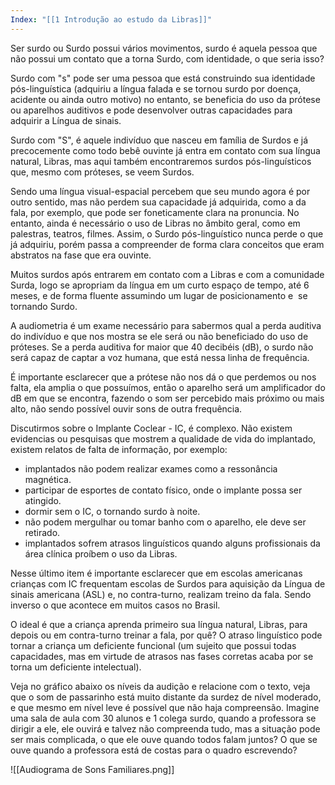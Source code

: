 ```yaml
---
Index: "[[1 Introdução ao estudo da Libras]]"
---
```

Ser surdo ou Surdo possui vários movimentos, surdo é aquela pessoa que não possui um contato que a torna Surdo, com identidade, o que seria isso?

Surdo com "s" pode ser uma pessoa que está construindo sua identidade pós-linguística (adquiriu a língua falada e se tornou surdo por doença, acidente ou ainda outro motivo) no entanto, se beneficia do uso da prótese ou aparelhos auditivos e pode desenvolver outras capacidades para adquirir a Língua de sinais.

Surdo com "S", é aquele indivíduo que nasceu em família de Surdos e já precocemente como todo bebê ouvinte já entra em contato com sua língua natural, Libras, mas aqui também encontraremos surdos pós-linguísticos que, mesmo com próteses, se veem Surdos.

Sendo uma língua visual-espacial percebem que seu mundo agora é por outro sentido, mas não perdem sua capacidade já adquirida, como a da fala, por exemplo, que pode ser foneticamente clara na pronuncia. No entanto, ainda é necessário o uso de Libras no âmbito geral, como em palestras, teatros, filmes. Assim, o Surdo pós-linguístico nunca perde o que já adquiriu, porém passa a compreender de forma clara conceitos que eram abstratos na fase que era ouvinte.

Muitos surdos após entrarem em contato com a Libras e com a comunidade Surda, logo se apropriam da língua em um curto espaço de tempo, até 6 meses, e de forma fluente assumindo um lugar de posicionamento e  se tornando Surdo.

A audiometria é um exame necessário para sabermos qual a perda auditiva do indivíduo e que nos mostra se ele será ou não beneficiado do uso de próteses. Se a perda auditiva for maior que 40 decibéis (dB), o surdo não será capaz de captar a voz humana, que está nessa linha de frequência.

É importante esclarecer que a prótese não nos dá o que perdemos ou nos falta, ela amplia o que possuímos, então o aparelho será um amplificador do dB em que se encontra, fazendo o som ser percebido mais próximo ou mais alto, não sendo possível ouvir sons de outra frequência.

Discutirmos sobre o Implante Coclear - IC, é complexo. Não existem evidencias ou pesquisas que mostrem a qualidade de vida do implantado, existem relatos de falta de informação, por exemplo: 

- implantados não podem realizar exames como a ressonância magnética.
- participar de esportes de contato físico, onde o implante possa ser atingido.
- dormir sem o IC, o tornando surdo à noite.
- não podem mergulhar ou tomar banho com o aparelho, ele deve ser retirado.
- implantados sofrem atrasos linguísticos quando alguns profissionais da área clínica proíbem o uso da Libras.

Nesse último item é importante esclarecer que em escolas americanas crianças com IC frequentam escolas de Surdos para aquisição da Língua de sinais americana (ASL) e, no contra-turno, realizam treino da fala. Sendo inverso o que acontece em muitos casos no Brasil.

O ideal é que a criança aprenda primeiro sua língua natural, Libras, para depois ou em contra-turno treinar a fala, por quê? O atraso linguístico pode tornar a criança um deficiente funcional (um sujeito que possui todas capacidades, mas em virtude de atrasos nas fases corretas acaba por se torna um deficiente intelectual).

Veja no gráfico abaixo os níveis da audição e relacione com o texto, veja que o som de passarinho está muito distante da surdez de nível moderado, e que mesmo em nível leve é possível que não haja compreensão. Imagine uma sala de aula com 30 alunos e 1 colega surdo, quando a professora se dirigir a ele, ele ouvirá e talvez não compreenda tudo, mas a situação pode ser mais complicada, o que ele ouve quando todos falam juntos? O que se ouve quando a professora está de costas para o quadro escrevendo? 

![[Audiograma de Sons Familiares.png]]